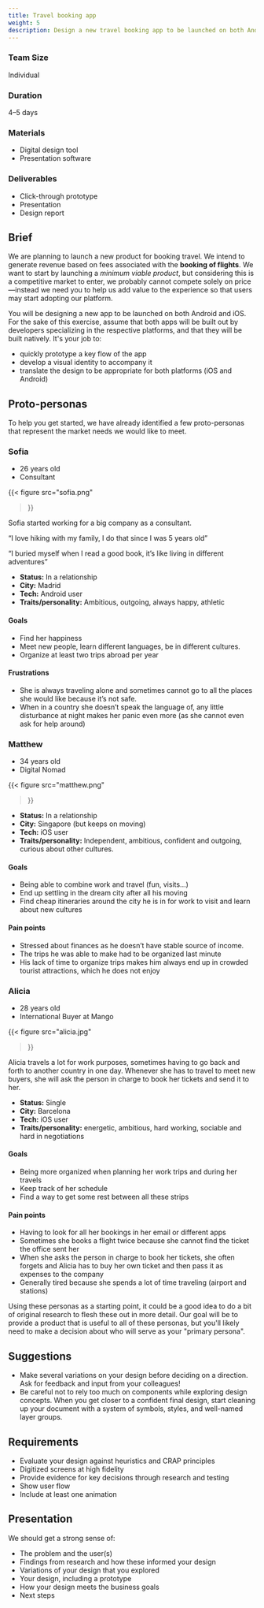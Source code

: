 ```yaml
---
title: Travel booking app
weight: 5
description: Design a new travel booking app to be launched on both Android and iOS.
---
```


<div class="row">
  <div>

  ### Team Size

  Individual

  ### Duration

  4–5 days

  </div>

  <div>

  ### Materials

  * Digital design tool
  * Presentation software

  </div>

  <div>

  ### Deliverables

  * Click-through prototype
  * Presentation
  * Design report

  </div>
</div>


## Brief

We are planning to launch a new product for booking travel. We  intend to generate revenue based on fees associated with the **booking of flights**. We want to start by launching a *minimum viable product*, but considering this is a competitive market to enter, we probably cannot compete solely on price—instead we need you to help us add value to the experience so that users may start adopting our platform.

You will be designing a new app to be launched on both Android and iOS. For the sake of this exercise, assume that both apps will be built out by developers specializing in the respective platforms, and that they will be built natively. It's your job to:

* quickly prototype a key flow of the app
* develop a visual identity to accompany it
* translate the design to be appropriate for both platforms (iOS and Android)


## Proto-personas

To help you get started, we have already identified a few proto-personas that represent the market needs we would like to meet.

<div class="personas full-bleed row wide-content">
  <div>

  ### Sofia

  - 26 years old
  - Consultant

  {{< figure
    src="sofia.png"
  >}}

  Sofia started working for a big company as a consultant.

  “I love hiking with my family, I do that since I was 5 years old”

  “I buried myself when I read a good book, it’s like living in different adventures”

  - **Status:**  In a relationship
  - **City:** Madrid
  - **Tech:** Android user
  - **Traits/personality:** Ambitious, outgoing, always happy, athletic

  #### Goals

  - Find her happiness
  - Meet new people, learn different languages, be in different cultures.
  - Organize at least two trips abroad per year

  #### Frustrations

  - She is always traveling alone and sometimes cannot go to all the places she would like because it’s not safe.
  - When in a country she doesn’t speak the language of, any little disturbance at night makes her panic even more (as she cannot even ask for help around)

  </div>
  <div>

  ### Matthew

  - 34 years old
  - Digital Nomad

  {{< figure
    src="matthew.png"
  >}}

  - **Status:** In a relationship
  - **City:** Singapore (but keeps on moving)
  - **Tech:** iOS user
  - **Traits/personality:** Independent, ambitious, confident and outgoing, curious about other cultures.

  #### Goals

  - Being able to combine work and travel (fun, visits...)
  - End up settling in the dream city after all his moving
  - Find cheap itineraries around the city he is in for work to visit and learn about new cultures

  #### Pain points

  - Stressed about finances as he doesn’t have stable source of income.
  - The trips he was able to make had to be organized last minute
  - His lack of time to organize trips makes him always end up in crowded tourist attractions, which he does not enjoy

  </div>
  <div>

  ### Alicia

  - 28 years old
  - International Buyer at Mango

  {{< figure
    src="alicia.jpg"
  >}}

  Alicia travels a lot for work purposes, sometimes having to go back and forth to another country in one day. Whenever she has to travel to meet new buyers, she will ask the person in charge to book her tickets and send it to her.

  - **Status:** Single
  - **City:** Barcelona
  - **Tech:** iOS user
  - **Traits/personality:** energetic, ambitious, hard working, sociable and hard in negotiations

  #### Goals

  - Being more organized when planning her work trips and during her travels
  - Keep track of her schedule
  - Find a way to get some rest between all these strips

  #### Pain points

  - Having to look for all her bookings in her email or different apps
  - Sometimes she books a flight twice because she cannot find the ticket the office sent her
  - When she asks the person in charge to book her tickets, she often forgets and Alicia has to buy her own ticket and then pass it as expenses to the company
  - Generally tired because she spends a lot of time traveling (airport and stations)

  </div>
</div>

Using these personas as a starting point, it could be a good idea to do a bit of original research to flesh these out in more detail. Our goal will be to provide a product that is useful to all of these personas, but you'll likely need to make a decision about who will serve as your "primary persona".


## Suggestions

* Make several variations on your design before deciding on a direction. Ask for feedback and input from your colleagues!
* Be careful not to rely too much on components while exploring design concepts. When you get closer to a confident final design, start cleaning up your document with a system of symbols, styles, and well-named layer groups.


## Requirements

* Evaluate your design against heuristics and CRAP principles
* Digitized screens at high fidelity
* Provide evidence for key decisions through research and testing
* Show user flow
* Include at least one animation


## Presentation

We should get a strong sense of:

* The problem and the user(s)
* Findings from research and how these informed your design
* Variations of your design that you explored
* Your design, including a prototype
* How your design meets the business goals
* Next steps

